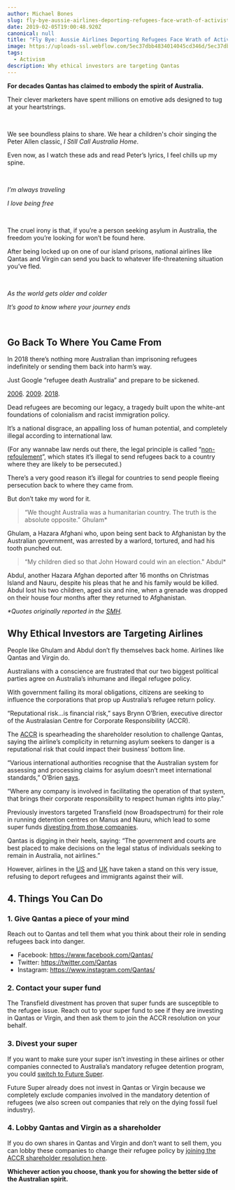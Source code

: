 ```yaml
---
author: Michael Bones
slug: fly-bye-aussie-airlines-deporting-refugees-face-wrath-of-activist-investors
date: 2019-02-05T19:00:48.920Z
canonical: null
title: "Fly Bye: Aussie Airlines Deporting Refugees Face Wrath of Activist Investors"
image: https://uploads-ssl.webflow.com/5ec37dbb4834014045cd346d/5ec37dbc483401e473cd3c32_Blog%201200x630.png
tags:
  - Activism
description: Why ethical investors are targeting Qantas
---
```

**For decades Qantas has claimed to embody the spirit of Australia.**

Their clever marketers have spent millions on emotive ads designed to tug at your heartstrings.

‍

We see boundless plains to share. We hear a children's choir singing the Peter Allen classic, *I Still Call Australia Home*.

Even now, as I watch these ads and read Peter’s lyrics, I feel chills up my spine.

‍

*I’m always traveling*

*I love being free*

‍

The cruel irony is that, if you’re a person seeking asylum in Australia, the freedom you’re looking for won’t be found here.

After being locked up on one of our island prisons, national airlines like Qantas and Virgin can send you back to whatever life-threatening situation you’ve fled.

‍

*As the world gets older and colder*

*It’s good to know where your journey ends*

‍

## Go Back To Where You Came From

In 2018 there’s nothing more Australian than imprisoning refugees indefinitely or sending them back into harm’s way.

Just Google “refugee death Australia” and prepare to be sickened.

[2006](https://www.smh.com.au/world/rejected-refugees-sent-home-to-die-families-tell-harrowing-stories-20060808-gdo4q7.html). [2009](https://www.smh.com.au/national/the-asylum-seeker-we-sent-home-to-his-death-20141112-9l57.html). [2018](https://www.themonthly.com.au/today/paddy-manning/2018/24/2018/1527140474/death-manus).

Dead refugees are becoming our legacy, a tragedy built upon the white-ant foundations of colonialism and racist immigration policy.

It’s a national disgrace, an appalling loss of human potential, and completely illegal according to international law.

(For any wannabe law nerds out there, the legal principle is called “[non-refoulement](http://www.unhcr.org/4d9486929.pdf)”, which states it’s illegal to send refugees back to a country where they are likely to be persecuted.)

There’s a very good reason it’s illegal for countries to send people fleeing persecution back to where they came from.

But don’t take my word for it.

> “We thought Australia was a humanitarian country. The truth is the absolute opposite.” Ghulam*

Ghulam, a Hazara Afghani who, upon being sent back to Afghanistan by the Australian government, was arrested by a warlord, tortured, and had his tooth punched out.

> “My children died so that John Howard could win an election." Abdul*

Abdul, another Hazara Afghan deported after 16 months on Christmas Island and Nauru, despite his pleas that he and his family would be killed. Abdul lost his two children, aged six and nine, when a grenade was dropped on their house four months after they returned to Afghanistan.

*\*Quotes originally reported in the* *[SMH](https://www.smh.com.au/world/rejected-refugees-sent-home-to-die-families-tell-harrowing-stories-20060808-gdo4q7.html).*

## Why Ethical Investors are Targeting Airlines

People like Ghulam and Abdul don’t fly themselves back home. Airlines like Qantas and Virgin do.

Australians with a conscience are frustrated that our two biggest political parties agree on Australia’s inhumane and illegal refugee policy.

With government failing its moral obligations, citizens are seeking to influence the corporations that prop up Australia’s refugee return policy.

“Reputational risk...is financial risk,” says Brynn O’Brien, executive director of the Australasian Centre for Corporate Responsibility (ACCR).

The [ACCR](https://accr.org.au/) is spearheading the shareholder resolution to challenge Qantas, saying the airline’s complicity in returning asylum seekers to danger is a reputational risk that could impact their business’ bottom line.

“Various international authorities recognise that the Australian system for assessing and processing claims for asylum doesn’t meet international standards,” O’Brien [says](https://www.smh.com.au/business/companies/qantas-virgin-targeted-over-role-in-refugee-repatriation-20180808-p4zw8q.html).

“Where any company is involved in facilitating the operation of that system, that brings their corporate responsibility to respect human rights into play.”

Previously investors targeted Transfield (now Broadspectrum) for their role in running detention centres on Manus and Nauru, which lead to some super funds [divesting from those companies](https://www.smh.com.au/business/transfield-services-to-change-name-to-broadspectrum-as-founders-sever-ties-20150925-gjum0b.html).

Qantas is digging in their heels, saying: “The government and courts are best placed to make decisions on the legal status of individuals seeking to remain in Australia, not airlines.”

However, airlines in the [US](https://qz.com/1311588/which-us-airlines-are-not-working-with-ice/) and [UK](https://www.independent.co.uk/news/business/virgin-atlantic-deportations-uk-home-office-windrush-scandal-latest-airline-a8423886.html) have taken a stand on this very issue, refusing to deport refugees and immigrants against their will.

## 4. Things You Can Do

### 1. Give Qantas a piece of your mind

Reach out to Qantas and tell them what you think about their role in sending refugees back into danger.

* Facebook: <https://www.facebook.com/Qantas/>
* Twitter: <https://twitter.com/Qantas>
* Instagram: <https://www.instagram.com/Qantas/>

### 2. Contact your super fund

The Transfield divestment has proven that super funds are susceptible to the refugee issue. Reach out to your super fund to see if they are investing in Qantas or Virgin, and then ask them to join the ACCR resolution on your behalf.

### 3. Divest your super

If you want to make sure your super isn’t investing in these airlines or other companies connected to Australia’s mandatory refugee detention program, you could [switch to Future Super](https://www.myfuturesuper.com.au/).

Future Super already does not invest in Qantas or Virgin because we completely exclude companies involved in the mandatory detention of refugees (we also screen out companies that rely on the dying fossil fuel industry).

### 4. Lobby Qantas and Virgin as a shareholder

If you do own shares in Qantas and Virgin and don’t want to sell them, you can lobby these companies to change their refugee policy by [joining the ACCR shareholder resolution here](https://accr.org.au/qantas/).

**Whichever action you choose, thank you for showing the better side of the Australian spirit.**